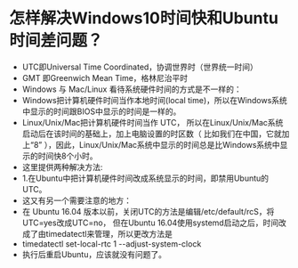 # 怎样解决Windows10时间快和Ubuntu时间差问题？

- UTC即Universal Time Coordinated，协调世界时（世界统一时间）
- GMT 即Greenwich Mean Time，格林尼治平时
- Windows 与 Mac/Linux 看待系统硬件时间的方式是不一样的：
- Windows把计算机硬件时间当作本地时间(local time)，所以在Windows系统中显示的时间跟BIOS中显示的时间是一样的。
- Linux/Unix/Mac把计算机硬件时间当作 UTC， 所以在Linux/Unix/Mac系统启动后在该时间的基础上，加上电脑设置的时区数（ 比如我们在中国，它就加上“8” ），因此，Linux/Unix/Mac系统中显示的时间总是比Windows系统中显示的时间快8个小时。
- 这里提供两种解决方法:
- 1.在Ubuntu中把计算机硬件时间改成系统显示的时间，即禁用Ubuntu的UTC。
- 这又有另一个需要注意的地方：
- 在 Ubuntu 16.04 版本以前，关闭UTC的方法是编辑/etc/default/rcS，将UTC=yes改成UTC=no， 但在Ubuntu 16.04使用systemd启动之后，时间改成了由timedatectl来管理，所以更改方法是
- timedatectl set-local-rtc 1 --adjust-system-clock
- 执行后重启Ubuntu，应该就没有问题了。